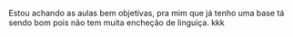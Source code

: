 Estou achando as aulas bem objetivas, pra mim que já tenho uma base tá sendo bom pois não tem muita encheção de linguiça. kkk